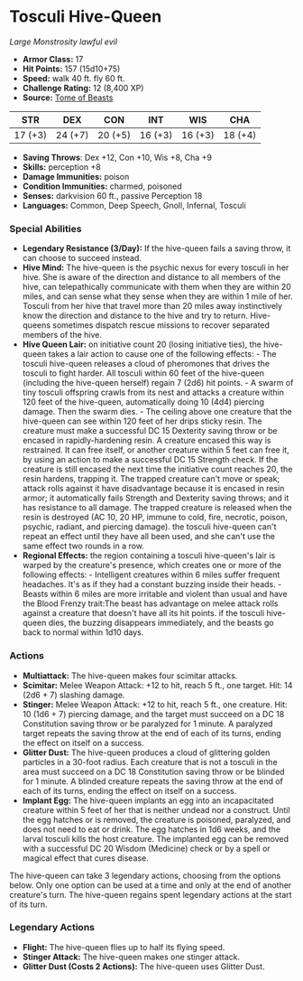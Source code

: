# Tosculi Hive-Queen

*Large* *Monstrosity* *lawful evil*

- **Armor Class:** 17
- **Hit Points:** 157 (15d10+75)
- **Speed:** walk 40 ft. fly 60 ft.
- **Challenge Rating:** 12 (8,400 XP)
- **Source:** [Tome of Beasts](https://koboldpress.com/kpstore/product/tome-of-beasts-for-5th-edition-print/)

| STR | DEX | CON | INT | WIS | CHA |
| --- | --- | --- | --- | --- | --- |
| 17 (+3) | 24 (+7) | 20 (+5) | 16 (+3) | 16 (+3) | 18 (+4) |

- **Saving Throws**: Dex +12, Con +10, Wis +8, Cha +9
- **Skills:** perception +8
- **Damage Immunities:** poison
- **Condition Immunities:** charmed, poisoned
- **Senses:** darkvision 60 ft., passive Perception 18
- **Languages:** Common, Deep Speech, Gnoll, Infernal, Tosculi
### Special Abilities
- **Legendary Resistance (3/Day):** If the hive-queen fails a saving throw, it can choose to succeed instead.
- **Hive Mind:** The hive-queen is the psychic nexus for every tosculi in her hive. She is aware of the direction and distance to all members of the hive, can telepathically communicate with them when they are within 20 miles, and can sense what they sense when they are within 1 mile of her. Tosculi from her hive that travel more than 20 miles away instinctively know the direction and distance to the hive and try to return. Hive-queens sometimes dispatch rescue missions to recover separated members of the hive.
- **Hive Queen Lair:** on initiative count 20 (losing initiative ties), the hive-queen takes a lair action to cause one of the following effects:  - The tosculi hive-queen releases a cloud of pheromones that drives the tosculi to fight harder. All tosculi within 60 feet of the hive-queen (including the hive-queen herself) regain 7 (2d6) hit points.  - A swarm of tiny tosculi offspring crawls from its nest and attacks a creature within 120 feet of the hive-queen, automatically doing 10 (4d4) piercing damage. Then the swarm dies.   - The ceiling above one creature that the hive-queen can see within 120 feet of her drips sticky resin. The creature must make a successful DC 15 Dexterity saving throw or be encased in rapidly-hardening resin. A creature encased this way is restrained. It can free itself, or another creature within 5 feet can free it, by using an action to make a successful DC 15 Strength check. If the creature is still encased the next time the initiative count reaches 20, the resin hardens, trapping it. The trapped creature can't move or speak; attack rolls against it have disadvantage because it is encased in resin armor; it automatically fails Strength and Dexterity saving throws; and it has resistance to all damage. The trapped creature is released when the resin is destroyed (AC 10, 20 HP, immune to cold, fire, necrotic, poison, psychic, radiant, and piercing damage).   the tosculi hive-queen can't repeat an effect until they have all been used, and she can't use the same effect two rounds in a row.
- **Regional Effects:** the region containing a tosculi hive-queen's lair is warped by the creature's presence, which creates one or more of the following effects:  - Intelligent creatures within 6 miles suffer frequent headaches. It's as if they had a constant buzzing inside their heads.   - Beasts within 6 miles are more irritable and violent than usual and have the Blood Frenzy trait:The beast has advantage on melee attack rolls against a creature that doesn't have all its hit points.   if the tosculi hive-queen dies, the buzzing disappears immediately, and the beasts go back to normal within 1d10 days.
### Actions
- **Multiattack:** The hive-queen makes four scimitar attacks.
- **Scimitar:** Melee Weapon Attack: +12 to hit, reach 5 ft., one target. Hit: 14 (2d6 + 7) slashing damage.
- **Stinger:** Melee Weapon Attack: +12 to hit, reach 5 ft., one creature. Hit: 10 (1d6 + 7) piercing damage, and the target must succeed on a DC 18 Constitution saving throw or be paralyzed for 1 minute. A paralyzed target repeats the saving throw at the end of each of its turns, ending the effect on itself on a success.
- **Glitter Dust:** The hive-queen produces a cloud of glittering golden particles in a 30-foot radius. Each creature that is not a tosculi in the area must succeed on a DC 18 Constitution saving throw or be blinded for 1 minute. A blinded creature repeats the saving throw at the end of each of its turns, ending the effect on itself on a success.
- **Implant Egg:** The hive-queen implants an egg into an incapacitated creature within 5 feet of her that is neither undead nor a construct. Until the egg hatches or is removed, the creature is poisoned, paralyzed, and does not need to eat or drink. The egg hatches in 1d6 weeks, and the larval tosculi kills the host creature. The implanted egg can be removed with a successful DC 20 Wisdom (Medicine) check or by a spell or magical effect that cures disease.

The hive-queen can take 3 legendary actions, choosing from the options below. Only one option can be used at a time and only at the end of another creature's turn. The hive-queen regains spent legendary actions at the start of its turn.
### Legendary Actions
- **Flight:** The hive-queen flies up to half its flying speed.
- **Stinger Attack:** The hive-queen makes one stinger attack.
- **Glitter Dust (Costs 2 Actions):** The hive-queen uses Glitter Dust.
